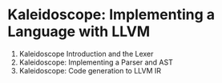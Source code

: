 # Kaleidoscope: Implementing a Language with LLVM


1. Kaleidoscope Introduction and the Lexer
2. Kaleidoscope: Implementing a Parser and AST
3. Kaleidoscope: Code generation to LLVM IR

